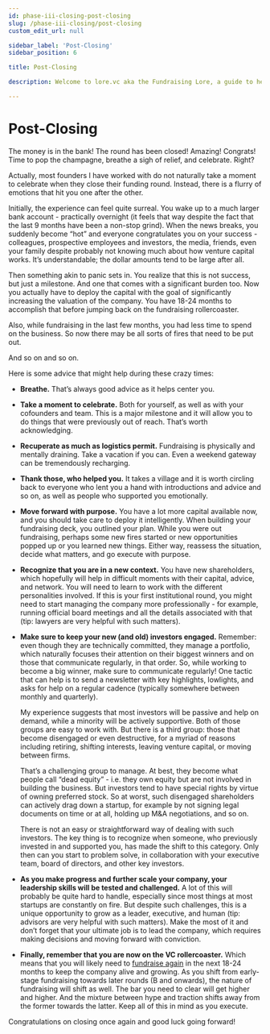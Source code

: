 ```yaml
---
id: phase-iii-closing-post-closing
slug: /phase-iii-closing/post-closing
custom_edit_url: null

sidebar_label: 'Post-Closing'
sidebar_position: 6

title: Post-Closing

description: Welcome to lore.vc aka the Fundraising Lore, a guide to help founder CEOs successfully raise early-stage VC financing from Silicon Valley investors

---
```


# Post-Closing

The money is in the bank! The round has been closed! Amazing! Congrats! Time to pop the champagne, breathe a sigh of relief, and celebrate. Right?

Actually, most founders I have worked with do not naturally take a moment to celebrate when they close their funding round. Instead, there is a flurry of emotions that hit you one after the other.

Initially, the experience can feel quite surreal. You wake up to a much larger bank account - practically overnight (it feels that way despite the fact that the last 9 months have been a non-stop grind). When the news breaks, you suddenly become “hot” and everyone congratulates you on your success - colleagues, prospective employees and investors, the media, friends, even your family despite probably not knowing much about how venture capital works. It’s understandable; the dollar amounts tend to be large after all.

Then something akin to panic sets in. You realize that this is not success, but just a milestone. And one that comes with a significant burden too. Now you actually have to deploy the capital with the goal of significantly increasing the valuation of the company. You have 18-24 months to accomplish that before jumping back on the fundraising rollercoaster. 

Also, while fundraising in the last few months, you had less time to spend on the business. So now there may be all sorts of fires that need to be put out. 

And so on and so on.

Here is some advice that might help during these crazy times:

- **Breathe.** That’s always good advice as it helps center you.

- **Take a moment to celebrate.** Both for yourself, as well as with your cofounders and team. This is a major milestone and it will allow you to do things that were previously out of reach. That’s worth acknowledging. 

- **Recuperate as much as logistics permit.** Fundraising is physically and mentally draining. Take a vacation if you can. Even a weekend gateway can be tremendously recharging.

- **Thank those, who helped you.** It takes a village and it is worth circling back to everyone who lent you a hand with introductions and advice and so on, as well as people who supported you emotionally.

- **Move forward with purpose.** You have a lot more capital available now, and you should take care to deploy it intelligently. When building your fundraising deck, you outlined your plan. While you were out fundraising, perhaps some new fires started or new opportunities popped up or you learned new things. Either way, reassess the situation, decide what matters, and go execute with purpose. 

- **Recognize that you are in a new context.** You have new shareholders, which hopefully will help in difficult moments with their capital, advice, and network. You will need to learn to work with the different personalities involved. If this is your first institutional round, you might need to start managing the company more professionally - for example, running official board meetings and all the details associated with that (tip: lawyers are very helpful with such matters). 

- **Make sure to keep your new (and old) investors engaged.** Remember: even though they are technically committed, they manage a portfolio, which naturally focuses their attention on their biggest winners and on those that communicate regularly, in that order. So, while working to become a big winner, make sure to communicate regularly! One tactic that can help is to send a newsletter with key highlights, lowlights, and asks for help on a regular cadence (typically somewhere between monthly and quarterly). 

    My experience suggests that most investors will be passive and help on demand, while a minority will be actively supportive. Both of those groups are easy to work with. But there is a third group: those that become disengaged or even destructive, for a myriad of reasons including retiring, shifting interests, leaving venture capital, or moving between firms. 

    That’s a challenging group to manage. At best, they become what people call “dead equity” - i.e. they own equity but are not involved in building the business. But investors tend to have special rights by virtue of owning preferred stock. So at worst, such disengaged shareholders can actively drag down a startup, for example by not signing legal documents on time or at all, holding up M&A negotiations, and so on.

    There is not an easy or straightforward way of dealing with such investors. The key thing is to recognize when someone, who previously invested in and supported you, has made the shift to this category. Only then can you start to problem solve, in collaboration with your executive team, board of directors, and other key investors.

- **As you make progress and further scale your company, your leadership skills will be tested and challenged.** A lot of this will probably be quite hard to handle, especially since most things at most startups are constantly on fire. But despite such challenges, this is a unique opportunity to grow as a leader, executive, and human (tip: advisors are very helpful with such matters). Make the most of it and don’t forget that your ultimate job is to lead the company, which requires making decisions and moving forward with conviction. 

- **Finally, remember that you are now on the VC rollercoaster.** Which means that you will likely need to [fundraise again](/deciding-to-fundraise/why-you-need-a-strategy) in the next 18-24 months to keep the company alive and growing. As you shift from early-stage fundraising towards later rounds (B and onwards), the nature of fundraising will shift as well. The bar you need to clear will get higher and higher. And the mixture between hype and traction shifts away from the former towards the latter. Keep all of this in mind as you execute. 

Congratulations on closing once again and good luck going forward!